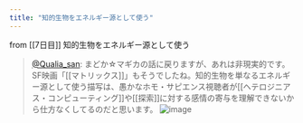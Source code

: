 ```yaml
---
title: "知的生物をエネルギー源として使う"
---
```


from [[7日目]]
知的生物をエネルギー源として使う
> [@Qualia_san](https://twitter.com/Qualia_san/status/1587851267845464064?s=20&t=IV6TNtqV3vVRO2NOQO0kxA): まどか☆マギカの話に戻りますが、あれは非現実的です。SF映画「[[マトリックス]]」もそうでしたね。知的生物を単なるエネルギー源として使う描写は、愚かなホモ・サピエンス視聴者が[[ヘテロジニアス・コンピューティング]]や[[探索]]に対する感情の寄与を理解できないから仕方なくしてるのだと思います。
> ![image](https://pbs.twimg.com/media/FgkuIeFUAAANMlL.png)

